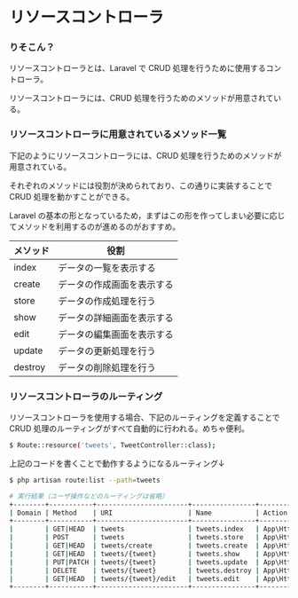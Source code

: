 # リソースコントローラ

### りそこん？

リソースコントローラとは、Laravel で CRUD 処理を行うために使用するコントローラ。

リソースコントローラには、CRUD 処理を行うためのメソッドが用意されている。



### リソースコントローラに用意されているメソッド一覧

下記のようにリソースコントローラには、CRUD 処理を行うためのメソッドが用意されている。

それぞれのメソッドには役割が決められており、この通りに実装することで CRUD 処理を動かすことができる。

Laravel の基本の形となっているため，まずはこの形を作ってしまい必要に応じてメソッドを利用するのが進めるのがおすすめ。

| メソッド    | 役割            |
| ------- | ------------- |
| index   | データの一覧を表示する   |
| create  | データの作成画面を表示する |
| store   | データの作成処理を行う   |
| show    | データの詳細画面を表示する |
| edit    | データの編集画面を表示する |
| update  | データの更新処理を行う   |
| destroy | データの削除処理を行う   |

### リソースコントローラのルーティング

リソースコントローラを使用する場合、下記のルーティングを定義することで CRUD 処理のルーティングがすべて自動的に行われる。めちゃ便利。

```bash
$ Route::resource('tweets', TweetController::class);


```

上記のコードを書くことで動作するようになるルーティング↓

````bash
$ php artisan route:list --path=tweets

# 実行結果（ユーザ操作などのルーティングは省略）
+--------+-----------+-----------------------+----------------+-----------------------------------------------------+-----------------+
| Domain | Method    | URI                   | Name           | Action                                              | Middleware      |
+--------+-----------+-----------------------+----------------+-----------------------------------------------------+-----------------+
|        | GET|HEAD  | tweets                | tweets.index   | App\Http\Controllers\TweetController@index          | web             |
|        | POST      | tweets                | tweets.store   | App\Http\Controllers\TweetController@store          | web             |
|        | GET|HEAD  | tweets/create         | tweets.create  | App\Http\Controllers\TweetController@create         | web             |
|        | GET|HEAD  | tweets/{tweet}        | tweets.show    | App\Http\Controllers\TweetController@show           | web             |
|        | PUT|PATCH | tweets/{tweet}        | tweets.update  | App\Http\Controllers\TweetController@update         | web             |
|        | DELETE    | tweets/{tweet}        | tweets.destroy | App\Http\Controllers\TweetController@destroy        | web             |
|        | GET|HEAD  | tweets/{tweet}/edit   | tweets.edit    | App\Http\Controllers\TweetController@edit           | web             |
+--------+-----------+-----------------------+----------------+-----------------------------------------------------+-----------------+```



````
